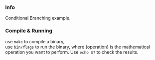 ### Info  
Conditional Branching example.  

### Compile & Running  
use `make` to compile a binary,  
use `bin/flags` to run the binary, where {operation} is the mathematical operation you want to perform. Use `echo $?` to check the results.  
